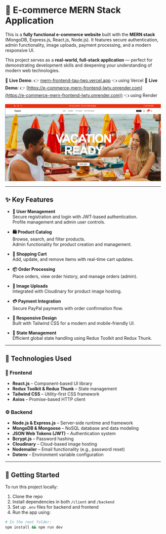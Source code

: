 # 🛒 E-commerce MERN Stack Application

This is a **fully functional e-commerce website** built with the **MERN stack** (MongoDB, Express.js, React.js, Node.js). It features secure authentication, admin functionality, image uploads, payment processing, and a modern responsive UI.

This project serves as a **real-world, full-stack application** — perfect for demonstrating development skills and deepening your understanding of modern web technologies.

🚀 **Live Demo**: 👉 [mern-frontend-tau-two.vercel.app](https://mern-frontend-tau-two.vercel.app/) 👈 using Vercel
🚀 **Live Demo**: 👉 [https://e-commerce-mern-frontend-lwty.onrender.com](https://e-commerce-mern-frontend-lwty.onrender.com)) 👈 using Render


![App Preview](./Preview/rabbit.png)


---

## ✨ Key Features

- **🔐 User Management**  
  Secure registration and login with JWT-based authentication.  
  Profile management and admin user controls.

- **🛍️ Product Catalog**  
  Browse, search, and filter products.  
  Admin functionality for product creation and management.

- **🛒 Shopping Cart**  
  Add, update, and remove items with real-time cart updates.

- **📦 Order Processing**  
  Place orders, view order history, and manage orders (admin).

- **📸 Image Uploads**  
  Integrated with Cloudinary for product image hosting.

- **💳 Payment Integration**  
  Secure PayPal payments with order confirmation flow.

- **📱 Responsive Design**  
  Built with Tailwind CSS for a modern and mobile-friendly UI.

- **🧠 State Management**  
  Efficient global state handling using Redux Toolkit and Redux Thunk.

---

## 🚀 Technologies Used

### 🔧 Frontend

- **React.js** – Component-based UI library  
- **Redux Toolkit & Redux Thunk** – State management  
- **Tailwind CSS** – Utility-first CSS framework  
- **Axios** – Promise-based HTTP client

### ⚙️ Backend

- **Node.js & Express.js** – Server-side runtime and framework  
- **MongoDB & Mongoose** – NoSQL database and data modeling  
- **JSON Web Tokens (JWT)** – Authentication system  
- **Bcrypt.js** – Password hashing  
- **Cloudinary** – Cloud-based image hosting  
- **Nodemailer** – Email functionality (e.g., password reset)  
- **Dotenv** – Environment variable configuration

---

## 🏁 Getting Started

To run this project locally:

1. Clone the repo
2. Install dependencies in both `/client` and `/backend`
3. Set up `.env` files for backend and frontend
4. Run the app using:

```bash
# In the root folder:
npm install && npm run dev
